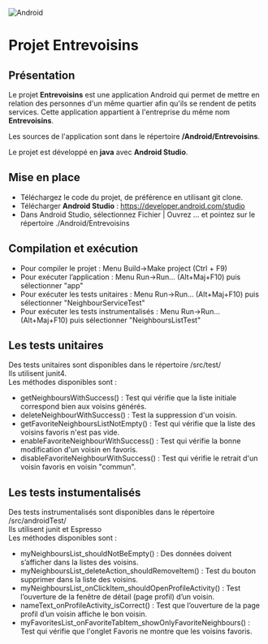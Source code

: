 ![Android](https://img.shields.io/badge/Android-Studio-blue)
# Projet Entrevoisins
## Présentation 
Le projet __Entrevoisins__ est une application Android qui permet de mettre en relation des personnes d'un même quartier afin qu'ils se rendent de petits services.
Cette application appartient à l'entreprise du même nom __Entrevoisins__.

Les sources de l'application sont dans le répertoire __/Android/Entrevoisins__.

Le projet est développé en __java__ avec __Android Studio__.

## Mise en place
- Téléchargez le code du projet, de préférence en utilisant git clone.  
- Télécharger __Android Studio__ : <https://developer.android.com/studio>  
- Dans Android Studio, sélectionnez Fichier | Ouvrez ... et pointez sur le répertoire ./Android/Entrevoisins  

## Compilation et exécution
- Pour compiler le projet : Menu Build->Make project (Ctrl + F9)  
- Pour exécuter l’application : Menu Run->Run… (Alt+Maj+F10) puis sélectionner "app"  
- Pour exécuter les tests unitaires : Menu Run->Run… (Alt+Maj+F10) puis sélectionner "NeighbourServiceTest"  
- Pour exécuter les tests instrumentalisés : Menu Run->Run… (Alt+Maj+F10) puis sélectionner "NeighboursListTest"  

## Les tests unitaires
Des tests unitaires sont disponibles dans le répertoire /src/test/  
Ils utilisent junit4.  
Les méthodes disponibles sont :  
- getNeighboursWithSuccess() : Test qui vérifie que la liste initiale correspond bien aux voisins générés.
- deleteNeighbourWithSuccess() : Test la suppression d'un voisin.
- getFavoriteNeighboursListNotEmpty() : Test qui vérifie que la liste des voisins favoris n'est pas vide.
- enableFavoriteNeighbourWithSuccess() : Test qui vérifie la bonne modification d'un voisin en favoris.
- disableFavoriteNeighbourWithSuccess() : Test qui vérifie le retrait d'un voisin favoris en voisin "commun".

## Les tests instumentalisés
Des tests instrumentalisés sont disponibles dans le répertoire /src/androidTest/  
Ils utilisent junit et Espresso  
Les méthodes disponibles sont :  
- myNeighboursList_shouldNotBeEmpty() : Des données doivent s’afficher dans la listes des voisins.
- myNeighboursList_deleteAction_shouldRemoveItem() : Test du bouton supprimer dans la liste des voisins.
- myNeighboursList_onClickItem_shouldOpenProfileActivity() : Test l’ouverture de la fenêtre de détail (page profil) d’un voisin.
- nameText_onProfileActivity_isCorrect() : Test que l’ouverture de la page profil d’un voisin affiche le bon voisin.
- myFavoritesList_onFavoriteTabItem_showOnlyFavoriteNeighbours() : Test qui vérifie que l'onglet Favoris ne montre que les voisins favoris.
